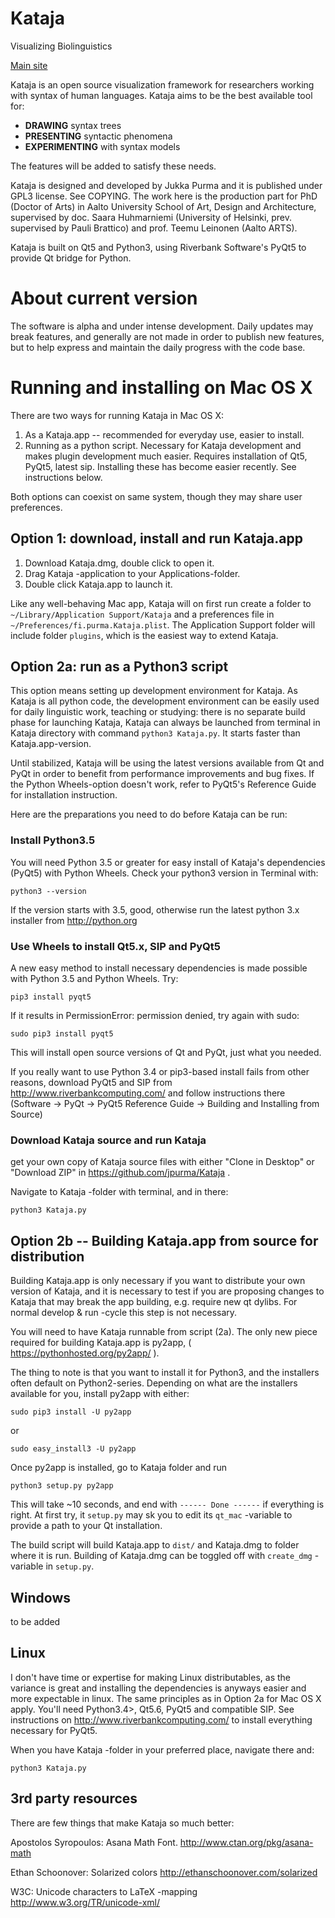 # Kataja

Visualizing Biolinguistics

[Main site](http://www.kataja.purma.fi)

Kataja is an open source visualization framework for researchers working with syntax of human languages. 
Kataja aims to be the best available tool for:

 - **DRAWING** syntax trees
 - **PRESENTING** syntactic phenomena
 - **EXPERIMENTING** with syntax models

The features will be added to satisfy these needs.

Kataja is designed and developed by Jukka Purma and it is published under GPL3 license. See COPYING.
The work here is the production part for PhD (Doctor of Arts) in Aalto University School of Art, Design and Architecture, supervised by doc. Saara Huhmarniemi (University of Helsinki, prev. supervised by Pauli Brattico) and prof. Teemu Leinonen (Aalto ARTS). 

Kataja is built on Qt5 and Python3, using Riverbank Software's PyQt5 to provide Qt bridge for Python.

# About current version

The software is alpha and under intense development. Daily updates may break features, and generally are not made in order to publish new features, but to help express and maintain the daily progress with the code base.  

# Running and installing on Mac OS X

There are two ways for running Kataja in Mac OS X:

1. As a Kataja.app -- recommended for everyday use, easier to install. 
2. Running as a python script. Necessary for Kataja development and makes plugin development much easier. Requires installation of Qt5, PyQt5, latest sip. Installing these has become easier recently.  See instructions below.

Both options can coexist on same system, though they may share user  preferences. 

## Option 1: download, install and run Kataja.app

1. Download Kataja.dmg, double click to open it. 
2. Drag Kataja -application to your Applications-folder. 
3. Double click Kataja.app to launch it.

Like any well-behaving Mac app, Kataja will on first run create a folder to `~/Library/Application Support/Kataja` and a preferences file in `~/Preferences/fi.purma.Kataja.plist`. The Application Support folder will include folder `plugins`, which is the easiest way to extend Kataja. 

## Option 2a: run as a Python3 script 

This option means setting up development environment for Kataja. As Kataja is all python code, the development environment can be easily used for daily linguistic work, teaching or studying: there is no separate build phase for launching Kataja, Kataja can always be launched from terminal in Kataja directory with command `python3 Kataja.py`. It starts faster than Kataja.app-version.

Until stabilized, Kataja will be using the latest versions available from Qt and PyQt in order to benefit from performance improvements and bug fixes. If the Python Wheels-option doesn't work, refer to PyQt5's Reference Guide for installation instruction.    

Here are the preparations you need to do before Kataja can be run:

### Install Python3.5 ###

You will need Python 3.5 or greater for easy install of Kataja's dependencies (PyQt5) with Python Wheels. Check your python3 version in Terminal with: 

    python3 --version
    
If the version starts with 3.5, good, otherwise run the latest python 3.x installer from http://python.org 

### Use Wheels to install Qt5.x, SIP and PyQt5 ###

A new easy method to install necessary dependencies is made possible with Python 3.5 and Python Wheels. Try: 

    pip3 install pyqt5 

If it results in PermissionError: permission denied, try again with sudo:

    sudo pip3 install pyqt5 

This will install open source versions of Qt and PyQt, just what you needed.

If you really want to use Python 3.4 or pip3-based install fails from other reasons, download PyQt5 and SIP from http://www.riverbankcomputing.com/ and follow instructions there (Software -> PyQt -> PyQt5 Reference Guide -> Building and Installing from Source)

### Download Kataja source and run Kataja ###

get your own copy of Kataja source files with either "Clone in Desktop" or "Download ZIP" in https://github.com/jpurma/Kataja .
 
Navigate to Kataja -folder with terminal, and in there:

    python3 Kataja.py
    
 
## Option 2b -- Building Kataja.app from source for distribution

Building Kataja.app is only necessary if you want to distribute your own version of Kataja, and it is necessary to test if you are proposing changes to Kataja that may break the app building, e.g. require new qt dylibs. For normal develop & run -cycle this step is not necessary.
  
You will need to have Kataja runnable from script (2a). The only new piece required for building Kataja.app is py2app, ( https://pythonhosted.org/py2app/ ). 

The thing to note is that you want to install it for Python3, and the installers often default on Python2-series. Depending on what are the installers available for you, install py2app with either:
  
    sudo pip3 install -U py2app
    
or 
    
    sudo easy_install3 -U py2app

Once py2app is installed, go to Kataja folder and run 

    python3 setup.py py2app
    
This will take ~10 seconds, and end with `------ Done ------` if everything is right. At first try, it `setup.py` may sk you to edit its `qt_mac` -variable to provide a path to your Qt installation.

The build script will build Kataja.app to `dist/` and Kataja.dmg to folder where it is run. Building of Kataja.dmg can be toggled off with `create_dmg` -variable in `setup.py`. 

## Windows ##

to be added

## Linux ##

I don't have time or expertise for making Linux distributables, as the variance is great and installing the dependencies is anyways easier and more expectable in linux. The same principles as in Option 2a for Mac OS X apply. You'll need Python3.4>, Qt5.6, PyQt5 and compatible SIP. See instructions on  http://www.riverbankcomputing.com/ to install everything necessary for PyQt5. 

When you have Kataja -folder in your preferred place, navigate there and:
 
    python3 Kataja.py
 
3rd party resources
-------------------

There are few things that make Kataja so much better:

Apostolos Syropoulos: Asana Math Font.
http://www.ctan.org/pkg/asana-math

Ethan Schoonover: Solarized colors 
http://ethanschoonover.com/solarized

W3C: Unicode characters to LaTeX -mapping
http://www.w3.org/TR/unicode-xml/ 